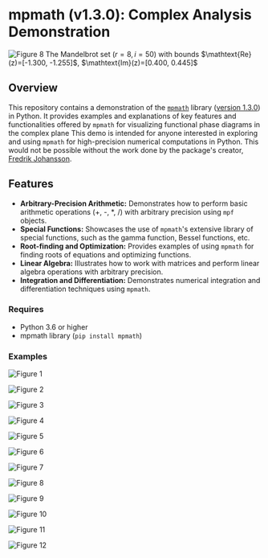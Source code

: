 # **mpmath (v1.3.0):** Complex Analysis Demonstration

![Figure  8](https://github.com/P-Harvey/mpmapth_demo/blob/main/Figures/demo_08.png?raw=true)
The Mandelbrot set $(r=8, i=50)$ with bounds $\mathtext{Re}(z)=[-1.300, -1.255]$, $\mathtext{Im}(z)=[0.400, 0.445]$

## **Overview**

This repository contains a demonstration of the [`mpmath`](https://mpmath.org/) library ([version 1.3.0](https://mpmath.org/doc/current/index.html)) in Python. It provides examples and explanations of key features and functionalities offered by `mpmath` for visualizing functional phase diagrams in the complex plane This demo is intended for anyone interested in exploring and using `mpmath` for high-precision numerical computations in Python. This would not be possible without the work done by the package's creator, [Fredrik Johansson](https://github.com/fredrik-johansson).

## **Features**

* **Arbitrary-Precision Arithmetic:** Demonstrates how to perform basic arithmetic operations (+, -, *, /) with arbitrary precision using `mpf` objects.
* **Special Functions:** Showcases the use of `mpmath`'s extensive library of special functions, such as the gamma function, Bessel functions, etc.
* **Root-finding and Optimization:** Provides examples of using `mpmath` for finding roots of equations and optimizing functions.
* **Linear Algebra:** Illustrates how to work with matrices and perform linear algebra operations with arbitrary precision.
* **Integration and Differentiation:** Demonstrates numerical integration and differentiation techniques using `mpmath`.

### **Requires**

* Python 3.6 or higher
* mpmath library (`pip install mpmath`)

### **Examples**

![Figure  1](https://github.com/P-Harvey/mpmapth_demo/blob/main/Figures/demo_01.png?raw=true)

![Figure  2](https://github.com/P-Harvey/mpmapth_demo/blob/main/Figures/demo_02.png?raw=true)

![Figure  3](https://github.com/P-Harvey/mpmapth_demo/blob/main/Figures/demo_03.png?raw=true)

![Figure  4](https://github.com/P-Harvey/mpmapth_demo/blob/main/Figures/demo_04.png?raw=true)

![Figure  5](https://github.com/P-Harvey/mpmapth_demo/blob/main/Figures/demo_05.png?raw=true)

![Figure  6](https://github.com/P-Harvey/mpmapth_demo/blob/main/Figures/demo_06.png?raw=true)

![Figure  7](https://github.com/P-Harvey/mpmapth_demo/blob/main/Figures/demo_07.png?raw=true)

![Figure  8](https://github.com/P-Harvey/mpmapth_demo/blob/main/Figures/demo_08.png?raw=true)

![Figure  9](https://github.com/P-Harvey/mpmapth_demo/blob/main/Figures/demo_09.png?raw=true)

![Figure 10](https://github.com/P-Harvey/mpmapth_demo/blob/main/Figures/demo_10.png?raw=true)

![Figure 11](https://github.com/P-Harvey/mpmapth_demo/blob/main/Figures/demo_11.png?raw=true)

![Figure 12](https://github.com/P-Harvey/mpmapth_demo/blob/main/Figures/demo_12.png?raw=true)
